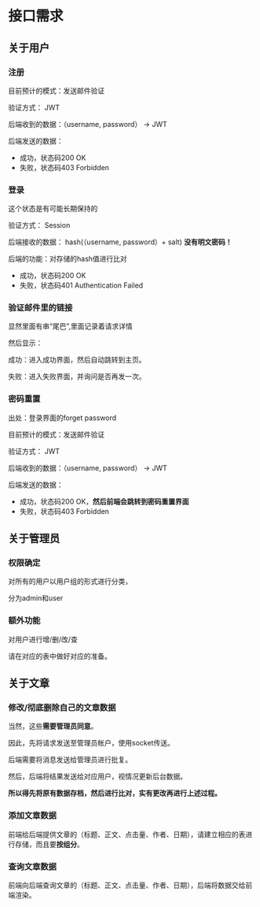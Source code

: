 # 接口需求

## 关于用户

### 注册

目前预计的模式：发送邮件验证

验证方式： JWT

后端收到的数据：（username, password） -> JWT

后端发送的数据： 

- 成功，状态码200 OK
- 失败，状态码403 Forbidden

### 登录

这个状态是有可能长期保持的

验证方式： Session

后端接收的数据： hash(（username, password）+ salt)   **没有明文密码！**

后端的功能：对存储的hash值进行比对

- 成功，状态码200 OK
- 失败，状态码401 Authentication Failed



### 验证邮件里的链接

显然里面有串“尾巴”,里面记录着请求详情

然后显示：

成功：进入成功界面，然后自动跳转到主页。

失败：进入失败界面，并询问是否再发一次。



### 密码重置

出处：登录界面的forget password

目前预计的模式：发送邮件验证

验证方式： JWT

后端收到的数据：（username, password） -> JWT

后端发送的数据： 

- 成功，状态码200 OK，**然后前端会跳转到密码重置界面**
- 失败，状态码403 Forbidden







## 关于管理员

### 权限确定

对所有的用户以用户组的形式进行分类，

分为admin和user

### 额外功能

对用户进行增/删/改/查

请在对应的表中做好对应的准备。



## 关于文章

### 修改/彻底删除自己的文章数据

当然，这些**需要管理员同意**。

因此，先将请求发送至管理员帐户，使用socket传送。

后端需要将消息发送给管理员进行批复。

然后，后端将结果发送给对应用户，视情况更新后台数据。

**所以得先将原有数据存档，然后进行比对，实有更改再进行上述过程。**



### 添加文章数据

前端给后端提供文章的（标题、正文、点击量、作者、日期），请建立相应的表进行存储，而且要**按组分**。

### 查询文章数据

前端向后端查询文章的（标题、正文、点击量、作者、日期），后端将数据交给前端渲染。



